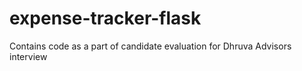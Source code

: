 # expense-tracker-flask
Contains code as a part of candidate evaluation for Dhruva Advisors interview
